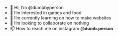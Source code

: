 - 👋 Hi, I’m @dumbbyperson
- 👀 I’m interested in games and food
- 🌱 I’m currently learning on how to make websites
- 💞️ I’m looking to collaborate on nothing
- 📫 How to reach me on instagram @__dumb.person__

<!---
dumbbyperson/dumbbyperson is a ✨ special ✨ repository because its `README.md` (this file) appears on your GitHub profile.
You can click the Preview link to take a look at your changes.
--->
